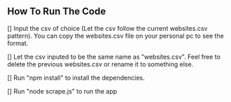 ## How To Run The Code

[] Input the csv of choice (Let the csv follow the current websites.csv pattern). You can copy the websites.csv file on your personal pc to see the format.

[] Let the csv inputed to be the same name as "websites.csv". Feel free to delete the previous websites.csv or rename it to something else.

[] Run "npm install" to install the dependencies.

[] Run "node scrape.js" to run the app
